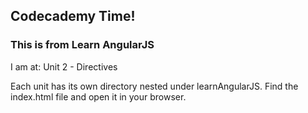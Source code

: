 ## Codecademy Time!

### This is from Learn AngularJS

I am at: Unit 2 - Directives

Each unit has its own directory nested under learnAngularJS. Find the index.html file and open it in your browser.
